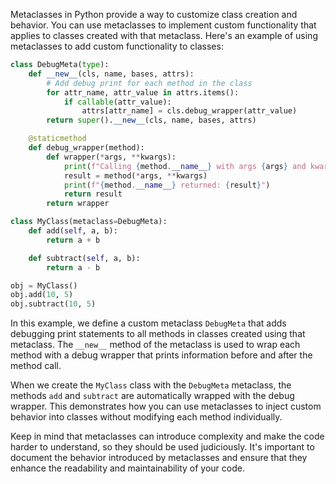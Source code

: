 Metaclasses in Python provide a way to customize class creation and behavior. You can use metaclasses to implement custom functionality that applies to classes created with that metaclass. Here's an example of using metaclasses to add custom functionality to classes:

```python
class DebugMeta(type):
    def __new__(cls, name, bases, attrs):
        # Add debug print for each method in the class
        for attr_name, attr_value in attrs.items():
            if callable(attr_value):
                attrs[attr_name] = cls.debug_wrapper(attr_value)
        return super().__new__(cls, name, bases, attrs)

    @staticmethod
    def debug_wrapper(method):
        def wrapper(*args, **kwargs):
            print(f"Calling {method.__name__} with args {args} and kwargs {kwargs}")
            result = method(*args, **kwargs)
            print(f"{method.__name__} returned: {result}")
            return result
        return wrapper

class MyClass(metaclass=DebugMeta):
    def add(self, a, b):
        return a + b

    def subtract(self, a, b):
        return a - b

obj = MyClass()
obj.add(10, 5)
obj.subtract(10, 5)
```

In this example, we define a custom metaclass `DebugMeta` that adds debugging print statements to all methods in classes created using that metaclass. The `__new__` method of the metaclass is used to wrap each method with a debug wrapper that prints information before and after the method call.

When we create the `MyClass` class with the `DebugMeta` metaclass, the methods `add` and `subtract` are automatically wrapped with the debug wrapper. This demonstrates how you can use metaclasses to inject custom behavior into classes without modifying each method individually.

Keep in mind that metaclasses can introduce complexity and make the code harder to understand, so they should be used judiciously. It's important to document the behavior introduced by metaclasses and ensure that they enhance the readability and maintainability of your code.

